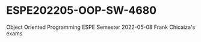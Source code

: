 # ESPE202205-OOP-SW-4680
Object Oriented Programming ESPE Semester 2022-05-08
Frank Chicaiza's exams
